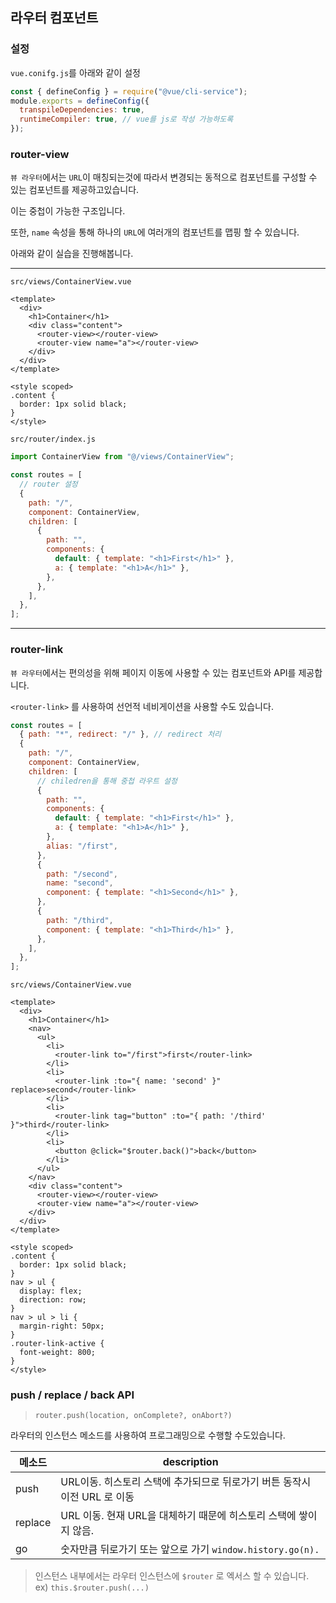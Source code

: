 ## 라우터 컴포넌트

### 설정

`vue.conifg.js`를 아래와 같이 설정

```js
const { defineConfig } = require("@vue/cli-service");
module.exports = defineConfig({
  transpileDependencies: true,
  runtimeCompiler: true, // vue를 js로 작성 가능하도록
});
```

### router-view

`뷰 라우터`에서는 `URL`이 매칭되는것에 따라서 변경되는 동적으로 컴포넌트를 구성할 수 있는 컴포넌트를 제공하고있습니다.

이는 중첩이 가능한 구조입니다.

또한, `name` 속성을 통해 하나의 `URL`에 여러개의 컴포넌트를 맵핑 할 수 있습니다.

아래와 같이 실습을 진행해봅니다.

---

`src/views/ContainerView.vue`

```vue
<template>
  <div>
    <h1>Container</h1>
    <div class="content">
      <router-view></router-view>
      <router-view name="a"></router-view>
    </div>
  </div>
</template>

<style scoped>
.content {
  border: 1px solid black;
}
</style>
```

`src/router/index.js`

```js
import ContainerView from "@/views/ContainerView";

const routes = [
  // router 설정
  {
    path: "/",
    component: ContainerView,
    children: [
      {
        path: "",
        components: {
          default: { template: "<h1>First</h1>" },
          a: { template: "<h1>A</h1>" },
        },
      },
    ],
  },
];
```

---

### router-link

`뷰 라우터`에서는 편의성을 위해 페이지 이동에 사용할 수 있는 컴포넌트와 API를 제공합니다.

`<router-link>` 를 사용하여 선언적 네비게이션을 사용할 수도 있습니다.

```js
const routes = [
  { path: "*", redirect: "/" }, // redirect 처리
  {
    path: "/",
    component: ContainerView,
    children: [
      // chiledren을 통해 중첩 라우트 설정
      {
        path: "",
        components: {
          default: { template: "<h1>First</h1>" },
          a: { template: "<h1>A</h1>" },
        },
        alias: "/first",
      },
      {
        path: "/second",
        name: "second",
        component: { template: "<h1>Second</h1>" },
      },
      {
        path: "/third",
        component: { template: "<h1>Third</h1>" },
      },
    ],
  },
];
```

`src/views/ContainerView.vue`

```vue
<template>
  <div>
    <h1>Container</h1>
    <nav>
      <ul>
        <li>
          <router-link to="/first">first</router-link>
        </li>
        <li>
          <router-link :to="{ name: 'second' }" replace>second</router-link>
        </li>
        <li>
          <router-link tag="button" :to="{ path: '/third' }">third</router-link>
        </li>
        <li>
          <button @click="$router.back()">back</button>
        </li>
      </ul>
    </nav>
    <div class="content">
      <router-view></router-view>
      <router-view name="a"></router-view>
    </div>
  </div>
</template>

<style scoped>
.content {
  border: 1px solid black;
}
nav > ul {
  display: flex;
  direction: row;
}
nav > ul > li {
  margin-right: 50px;
}
.router-link-active {
  font-weight: 800;
}
</style>
```

### push / replace / back API

> `router.push(location, onComplete?, onAbort?)`

라우터의 인스턴스 메소드를 사용하여 프로그래밍으로 수행할 수도있습니다.

| 메소드  | description                                                               |
| ------- | ------------------------------------------------------------------------- |
| push    | URL이동. 히스토리 스택에 추가되므로 뒤로가기 버튼 동작시 이전 URL 로 이동 |
| replace | URL 이동. 현재 URL을 대체하기 때문에 히스토리 스택에 쌓이지 않음.         |
| go      | 숫자만큼 뒤로가기 또는 앞으로 가기 `window.history.go(n).`                |

> 인스턴스 내부에서는 라우터 인스턴스에 `$router` 로 엑서스 할 수 있습니다.  
> ex) `this.$router.push(...)`
